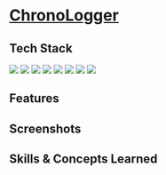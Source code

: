 # <a href="https://soft-capybara-638585.netlify.app/">ChronoLogger</a>

<h2>Tech Stack</h2>
<div>
  <img src="https://img.shields.io/badge/MongoDB-13aa52?style=for-the-badge&logo=MongoDB&logoColor=white"> 
  <img src="https://img.shields.io/badge/Express.js-ffffff?style=for-the-badge&logo=express&logoColor=black"> 
  <img src="https://img.shields.io/badge/React-61dafb?style=for-the-badge&logo=react&logoColor=black"> 
  <img src="https://img.shields.io/badge/node.js-339933?style=for-the-badge&logo=Node.js&logoColor=white"> 
  <img src="https://img.shields.io/badge/JavaScript-F7DF1E?style=for-the-badge&logo=javascript&logoColor=black"> 
  <img src="https://img.shields.io/badge/html5-E34F26?style=for-the-badge&logo=html5&logoColor=white"> 
  <img src="https://img.shields.io/badge/CSS3-1572B6?style=for-the-badge&logo=css3&logoColor=white"> 
  <img src="https://img.shields.io/badge/AWS_S3-569A31?logo=amazons3&logoColor=fff&style=for-the-badge">
</div>

<h2>Features</h2>


<h2>Screenshots</h2>



<h2>Skills & Concepts Learned</h2>

